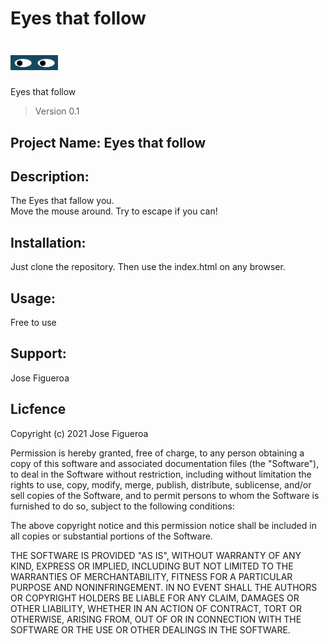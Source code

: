 # Eyes that follow



<h1><img src="https://github.com/JoeEnrique/eyes/blob/main/eyesthatfollow.png" alt="Eyes" width="15%"></h1>

Eyes that follow
> Version 0.1


## Project Name: Eyes that follow

## Description:
The Eyes that fallow you.<br />Move the mouse around. Try to escape if you can!

## Installation:
Just clone the repository. Then use the index.html on any browser.

## Usage:
Free to use

## Support:
Jose Figueroa 

## Licfence
Copyright (c) 2021 Jose Figueroa

Permission is hereby granted, free of charge, to any person obtaining a copy of this software and associated documentation files (the "Software"), to deal in the Software without restriction, including without limitation the rights to use, copy, modify, merge, publish, distribute, sublicense, and/or sell copies of the Software, and to permit persons to whom the Software is furnished to do so, subject to the following conditions:

The above copyright notice and this permission notice shall be included in all copies or substantial portions of the Software.

THE SOFTWARE IS PROVIDED "AS IS", WITHOUT WARRANTY OF ANY KIND, EXPRESS OR IMPLIED, INCLUDING BUT NOT LIMITED TO THE WARRANTIES OF MERCHANTABILITY, FITNESS FOR A PARTICULAR PURPOSE AND NONINFRINGEMENT. IN NO EVENT SHALL THE AUTHORS OR COPYRIGHT HOLDERS BE LIABLE FOR ANY CLAIM, DAMAGES OR OTHER LIABILITY, WHETHER IN AN ACTION OF CONTRACT, TORT OR OTHERWISE, ARISING FROM, OUT OF OR IN CONNECTION WITH THE SOFTWARE OR THE USE OR OTHER DEALINGS IN THE SOFTWARE.
